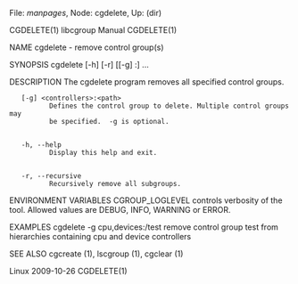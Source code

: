 File: *manpages*,  Node: cgdelete,  Up: (dir)


CGDELETE(1)                    libcgroup Manual                    CGDELETE(1)



NAME
       cgdelete - remove control group(s)


SYNOPSIS
       cgdelete [-h] [-r] [[-g] <controllers>:<path>] ...


DESCRIPTION
       The cgdelete program removes all specified control groups.


       [-g] <controllers>:<path>
              Defines the control group to delete. Multiple control groups may
              be specified.  -g is optional.


       -h, --help
              Display this help and exit.


       -r, --recursive
              Recursively remove all subgroups.


ENVIRONMENT VARIABLES
       CGROUP_LOGLEVEL
              controls verbosity of the tool. Allowed values are DEBUG,  INFO,
              WARNING or ERROR.


EXAMPLES
       cgdelete -g cpu,devices:/test
              remove  control  group  test from hierarchies containing cpu and
              device controllers



SEE ALSO
       cgcreate (1), lscgroup (1), cgclear (1)



Linux                             2009-10-26                       CGDELETE(1)
